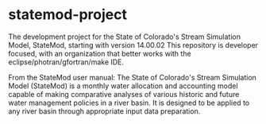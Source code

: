 statemod-project
================

The development project for the State of Colorado's Stream Simulation Model, StateMod, starting with version 14.00.02   This repository is developer focused, with an organization that better works with the eclipse/photran/gfortran/make IDE.

From the StateMod user manual: 
The State of Colorado's Stream Simulation Model (StateMod) is a monthly water allocation and accounting model capable of making comparative analyses of various historic and future water management policies in a river basin. It is designed to be applied to any river basin through appropriate input data preparation.
